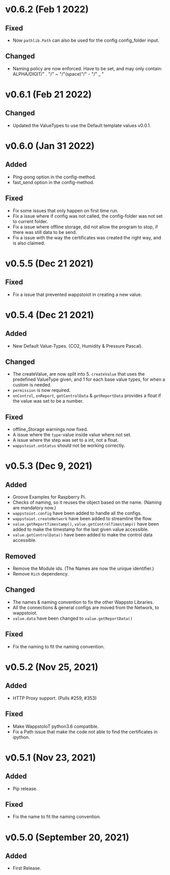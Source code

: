 v0.6.2 (Feb 1 2022)
===============================================================================

## Fixed
 * Now `pathlib.Path` can also be used for the config config_folder input.


## Changed

 * Naming policy are now enforced. Have to be set, and may only contain:
    ALPHA/DIGIT/" . "/" ~ "/"(space)"/" - "/" _ "

v0.6.1 (Feb 21 2022)
===============================================================================

## Changed

 * Updated the ValueTypes to use the Default template values v0.0.1.


v0.6.0 (Jan 31 2022)
===============================================================================

## Added
 * Ping-pong option in the config-method.
 * fast_send option in the config-method.

## Fixed

 * Fix some issues that only happen on first time run.
 * Fix a issue where if config was not called, the config-folder was not set to current folder.
 * Fix a issue where offline storage, did not allow the program to stop, if there was still data to be send.
 * Fix a issue with the way the certificates was created the right way, and is also claimed.


v0.5.5 (Dec 21 2021)
===============================================================================

## Fixed

 * Fix a issue that prevented wappstoiot in creating a new value.


v0.5.4 (Dec 21 2021)
===============================================================================

## Added

 * New Default Value-Types. (CO2, Humidity & Pressure Pascal).


## Changed

 * The createValue, are now split into 5. `createValue` that uses the predefined ValueType given, and 1 for each base value types, for when a custom is needed. 
 * `permission` is now required.
 * `onControl`, `onReport`, `getControlData` & `getReportData` provides a float if the value was set to be a number.


## Fixed

 * offline_Storage warnings now fixed.
 * A issue where the `type`-value inside value where not set.
 * A issue where the step was set to a int, not a float.
 * `wappstoiot.onStatus` should not be working correctly.


v0.5.3 (Dec 9, 2021)
===============================================================================

## Added

 * Groove Examples for Raspberry Pi.
 * Checks of naming, so it reuses the object based on the name. (Naming are mandatory now.)
 * `wappstoiot.config` have been added to handle all the configs.
 * `wappstoiot.createNetwork` have been added to streamline the flow.
 * `value.getReportTimestamp()`, `value.getControlTimestamp()` have been added to make the timestamp for the last given value accessible.
 * `value.getControlData()` have been added to make the control data accessible.

## Removed

 * Remove the Module ids. (The Names are now the unique identifier.)
 * Remove `Rich` dependency.

## Changed

 * The names & naming convention to fix the other Wappsto Libraries.
 * All the connections & general configs are moved from the Network, to wappstoiot.
 * `value.data` have been changed to `value.getReportData()`

## Fixed

 * Fix the naming to fit the naming convention.


v0.5.2 (Nov 25, 2021)
===============================================================================

## Added

 * HTTP Proxy support. (Pulls #259, #353)

## Fixed

 * Make WappstoIoT python3.6 compatible.
 * Fix a Path issue that make the code not able to find the certificates in ipython.


v0.5.1 (Nov 23, 2021)
===============================================================================

## Added

 * Pip release.

## Fixed

 * Fix the name to fit the naming convention.


v0.5.0 (September 20, 2021)
===============================================================================

## Added

 * First Release.
